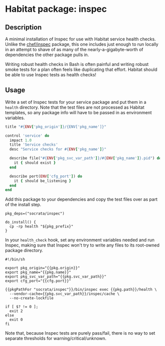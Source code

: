 # Habitat package: inspec

## Description

A minimal installation of Inspec for use with Habitat service health checks. Unlike the [chef/inspec](https://app.habitat.sh/#/pkgs/chef/inspec) package, this one includes just enough to run locally in an attempt to shave of as many of the nearly-a-gigabyte-worth of dependencies the other package pulls in.

Writing robust health checks in Bash is often painful and writing robust smoke tests for a plan often feels like duplicating that effort. Habitat should be able to use Inspec tests as health checks!

## Usage

Write a set of Inspec tests for your service package and put them in a `health` directory. Note that the test files are not processed as Habitat templates, so any package info will have to be passed in as environment variables.

```ruby
title "#{ENV['pkg_origin']}/{ENV['pkg_name']}"

control 'service' do
  impact 1.0
  title 'Service checks'
  desc "Service checks for #{ENV['pkg_name']}"

  describe file("#{ENV['pkg_svc_var_path']}/#{ENV['pkg_name']}.pid") do
    it { should exist }
  end

  describe port(ENV['cfg_port']) do
    it { should be_listening }
  end
end
```

Add this package to your dependencies and copy the test files over as part of the install step.

```shell
pkg_deps=("socrata/inspec")

do_install() {
  cp -rp health "${pkg_prefix}"
}
```

In your `health_check` hook, set any environment variables needed and run Inspec, making sure that Inspec won't try to write any files to its root-owned package directory.

```shell
#!/bin/sh

export pkg_origin="{{pkg.origin}}"
export pkg_name="{{pkg.name}}"
export pkg_svc_var_path="{{pkg.svc_var_path}}"
export cfg_port="{{cfg.port}}"

{{pkgPathFor "socrata/inspec"}}/bin/inspec exec {{pkg.path}}/health \
  --vendor-cache={{pkg.svc_var_path}}/inspec/cache \
  --no-create-lockfile

if [ $? != 0 ];
  exit 2
else
  exit 0
fi
```

Note that, because Inspec tests are purely pass/fail, there is no way to set separate thresholds for warning/critical/unknown.
